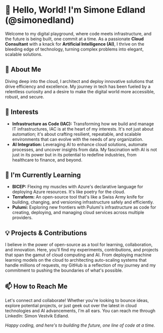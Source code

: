 # 👋 Hello, World! I'm Simone Edland (@simonedland)

Welcome to my digital playground, where code meets infrastructure, and the future is being built, one commit at a time. As a passionate **Cloud Consultant** with a knack for **Artificial Intelligence (AI)**, I thrive on the bleeding edge of technology, turning complex problems into elegant, scalable solutions.

## 🚀 About Me
Diving deep into the cloud, I architect and deploy innovative solutions that drive efficiency and excellence. My journey in tech has been fueled by a relentless curiosity and a desire to make the digital world more accessible, robust, and secure.

## 👀 Interests
- **Infrastructure as Code (IAC):** Transforming how we build and manage IT infrastructures, IAC is at the heart of my interests. It's not just about automation; it's about crafting resilient, repeatable, and scalable environments that can evolve with the needs of any organization.
- **AI Integration:** Leveraging AI to enhance cloud solutions, automate processes, and uncover insights from data. My fascination with AI is not just in its power but in its potential to redefine industries, from healthcare to finance, and beyond.

## 🌱 I'm Currently Learning
- **BICEP:** Flexing my muscles with Azure's declarative language for deploying Azure resources. It's like poetry for the cloud.
- **Terraform:** An open-source tool that's like a Swiss Army knife for building, changing, and versioning infrastructure safely and efficiently.
- **Pulumi:** Exploring new frontiers with Pulumi's infrastructure as code for creating, deploying, and managing cloud services across multiple providers.

## 💡 Projects & Contributions
I believe in the power of open-source as a tool for learning, collaboration, and innovation. Here, you'll find my experiments, contributions, and projects that span the gamut of cloud computing and AI. From deploying machine learning models on the cloud to architecting auto-scaling systems that handle millions of requests, my GitHub is a reflection of my journey and my commitment to pushing the boundaries of what's possible.

## 📫 How to Reach Me
Let's connect and collaborate! Whether you're looking to bounce ideas, explore potential projects, or just geek out over the latest in cloud technologies and AI advancements, I'm all ears. You can reach me through LinkedIn: Simon Vestvik Edland.

*Happy coding, and here's to building the future, one line of code at a time.*
